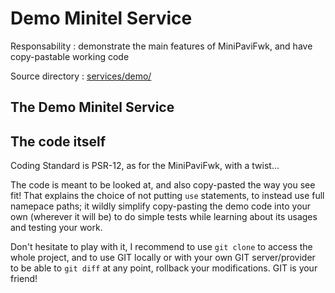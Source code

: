 # Demo Minitel Service

Responsability : demonstrate the main features of MiniPaviFwk, and have copy-pastable working code

Source directory : [services/demo/](../../services/demo/)


## The Demo Minitel Service


## The code itself

Coding Standard is PSR-12, as for the MiniPaviFwk, with a twist...

The code is meant to be looked at, and also copy-pasted the way you see fit!
That explains the choice of not putting `use` statements, to instead use full namepace paths; it wildly simplify copy-pasting the demo code into your own (wherever it will be) to do simple tests while learning about its usages and testing your work.

Don't hesitate to play with it, I recommend to use `git clone` to access the whole project, and to use GIT locally or with your own GIT server/provider to be able to `git diff` at any point, rollback your modifications. GIT is your friend!
